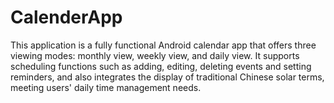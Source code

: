 # CalenderApp
This application is a fully functional Android calendar app that offers three viewing modes: monthly view, weekly view, and daily view. It supports scheduling functions such as adding, editing, deleting events and setting reminders, and also integrates the display of traditional Chinese solar terms, meeting users' daily time management needs.
